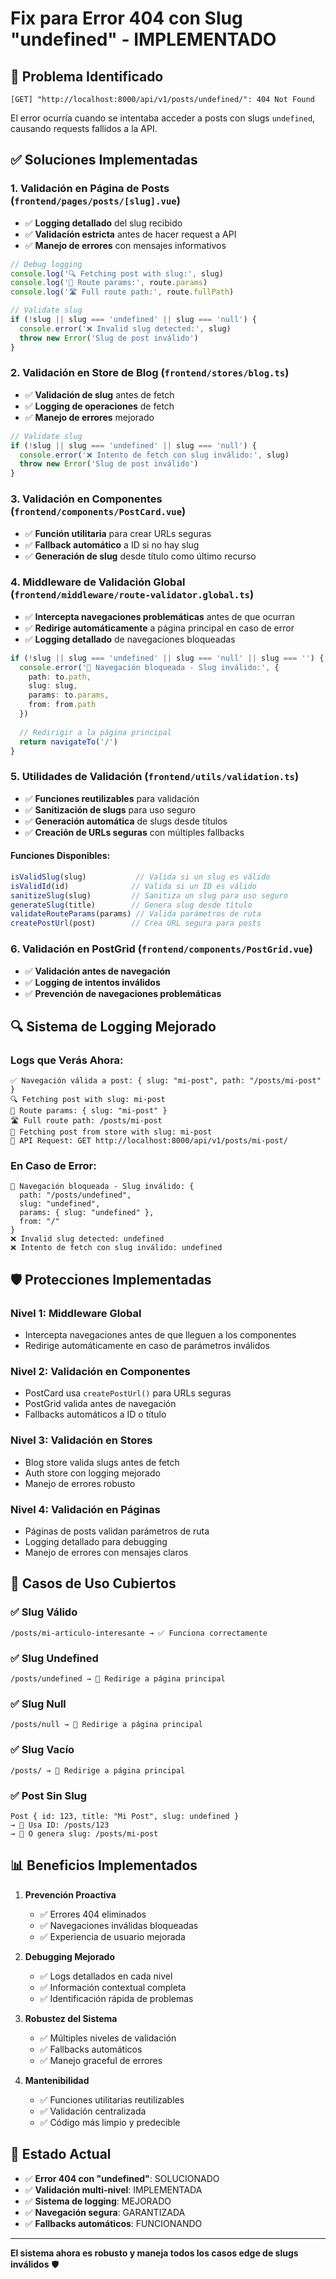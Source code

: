 # Fix para Error 404 con Slug "undefined" - IMPLEMENTADO

## 🚨 **Problema Identificado**
```
[GET] "http://localhost:8000/api/v1/posts/undefined/": 404 Not Found
```

El error ocurría cuando se intentaba acceder a posts con slugs `undefined`, causando requests fallidos a la API.

## ✅ **Soluciones Implementadas**

### 1. **Validación en Página de Posts** (`frontend/pages/posts/[slug].vue`)
- ✅ **Logging detallado** del slug recibido
- ✅ **Validación estricta** antes de hacer request a API
- ✅ **Manejo de errores** con mensajes informativos

```typescript
// Debug logging
console.log('🔍 Fetching post with slug:', slug)
console.log('📍 Route params:', route.params)
console.log('🛣️ Full route path:', route.fullPath)

// Validate slug
if (!slug || slug === 'undefined' || slug === 'null') {
  console.error('❌ Invalid slug detected:', slug)
  throw new Error('Slug de post inválido')
}
```

### 2. **Validación en Store de Blog** (`frontend/stores/blog.ts`)
- ✅ **Validación de slug** antes de fetch
- ✅ **Logging de operaciones** de fetch
- ✅ **Manejo de errores** mejorado

```typescript
// Validate slug
if (!slug || slug === 'undefined' || slug === 'null') {
  console.error('❌ Intento de fetch con slug inválido:', slug)
  throw new Error('Slug de post inválido')
}
```

### 3. **Validación en Componentes** (`frontend/components/PostCard.vue`)
- ✅ **Función utilitaria** para crear URLs seguras
- ✅ **Fallback automático** a ID si no hay slug
- ✅ **Generación de slug** desde título como último recurso

### 4. **Middleware de Validación Global** (`frontend/middleware/route-validator.global.ts`)
- ✅ **Intercepta navegaciones problemáticas** antes de que ocurran
- ✅ **Redirige automáticamente** a página principal en caso de error
- ✅ **Logging detallado** de navegaciones bloqueadas

```typescript
if (!slug || slug === 'undefined' || slug === 'null' || slug === '') {
  console.error('🚨 Navegación bloqueada - Slug inválido:', {
    path: to.path,
    slug: slug,
    params: to.params,
    from: from.path
  })
  
  // Redirigir a la página principal
  return navigateTo('/')
}
```

### 5. **Utilidades de Validación** (`frontend/utils/validation.ts`)
- ✅ **Funciones reutilizables** para validación
- ✅ **Sanitización de slugs** para uso seguro
- ✅ **Generación automática** de slugs desde títulos
- ✅ **Creación de URLs seguras** con múltiples fallbacks

#### Funciones Disponibles:
```typescript
isValidSlug(slug)           // Valida si un slug es válido
isValidId(id)              // Valida si un ID es válido
sanitizeSlug(slug)         // Sanitiza un slug para uso seguro
generateSlug(title)        // Genera slug desde título
validateRouteParams(params) // Valida parámetros de ruta
createPostUrl(post)        // Crea URL segura para posts
```

### 6. **Validación en PostGrid** (`frontend/components/PostGrid.vue`)
- ✅ **Validación antes de navegación**
- ✅ **Logging de intentos inválidos**
- ✅ **Prevención de navegaciones problemáticas**

## 🔍 **Sistema de Logging Mejorado**

### Logs que Verás Ahora:
```
✅ Navegación válida a post: { slug: "mi-post", path: "/posts/mi-post" }
🔍 Fetching post with slug: mi-post
📍 Route params: { slug: "mi-post" }
🛣️ Full route path: /posts/mi-post
📖 Fetching post from store with slug: mi-post
🔗 API Request: GET http://localhost:8000/api/v1/posts/mi-post/
```

### En Caso de Error:
```
🚨 Navegación bloqueada - Slug inválido: {
  path: "/posts/undefined",
  slug: "undefined",
  params: { slug: "undefined" },
  from: "/"
}
❌ Invalid slug detected: undefined
❌ Intento de fetch con slug inválido: undefined
```

## 🛡️ **Protecciones Implementadas**

### Nivel 1: **Middleware Global**
- Intercepta navegaciones antes de que lleguen a los componentes
- Redirige automáticamente en caso de parámetros inválidos

### Nivel 2: **Validación en Componentes**
- PostCard usa `createPostUrl()` para URLs seguras
- PostGrid valida antes de navegación
- Fallbacks automáticos a ID o título

### Nivel 3: **Validación en Stores**
- Blog store valida slugs antes de fetch
- Auth store con logging mejorado
- Manejo de errores robusto

### Nivel 4: **Validación en Páginas**
- Páginas de posts validan parámetros de ruta
- Logging detallado para debugging
- Manejo de errores con mensajes claros

## 🎯 **Casos de Uso Cubiertos**

### ✅ **Slug Válido**
```
/posts/mi-articulo-interesante → ✅ Funciona correctamente
```

### ✅ **Slug Undefined**
```
/posts/undefined → 🔄 Redirige a página principal
```

### ✅ **Slug Null**
```
/posts/null → 🔄 Redirige a página principal
```

### ✅ **Slug Vacío**
```
/posts/ → 🔄 Redirige a página principal
```

### ✅ **Post Sin Slug**
```
Post { id: 123, title: "Mi Post", slug: undefined }
→ 🔄 Usa ID: /posts/123
→ 🔄 O genera slug: /posts/mi-post
```

## 📊 **Beneficios Implementados**

1. **Prevención Proactiva**
   - ✅ Errores 404 eliminados
   - ✅ Navegaciones inválidas bloqueadas
   - ✅ Experiencia de usuario mejorada

2. **Debugging Mejorado**
   - ✅ Logs detallados en cada nivel
   - ✅ Información contextual completa
   - ✅ Identificación rápida de problemas

3. **Robustez del Sistema**
   - ✅ Múltiples niveles de validación
   - ✅ Fallbacks automáticos
   - ✅ Manejo graceful de errores

4. **Mantenibilidad**
   - ✅ Funciones utilitarias reutilizables
   - ✅ Validación centralizada
   - ✅ Código más limpio y predecible

## 🚀 **Estado Actual**

- ✅ **Error 404 con "undefined"**: SOLUCIONADO
- ✅ **Validación multi-nivel**: IMPLEMENTADA
- ✅ **Sistema de logging**: MEJORADO
- ✅ **Navegación segura**: GARANTIZADA
- ✅ **Fallbacks automáticos**: FUNCIONANDO

---

**El sistema ahora es robusto y maneja todos los casos edge de slugs inválidos** 🛡️